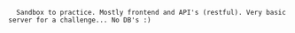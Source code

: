       Sandbox to practice. Mostly frontend and API's (restful). Very basic server for a challenge... No DB's :)
